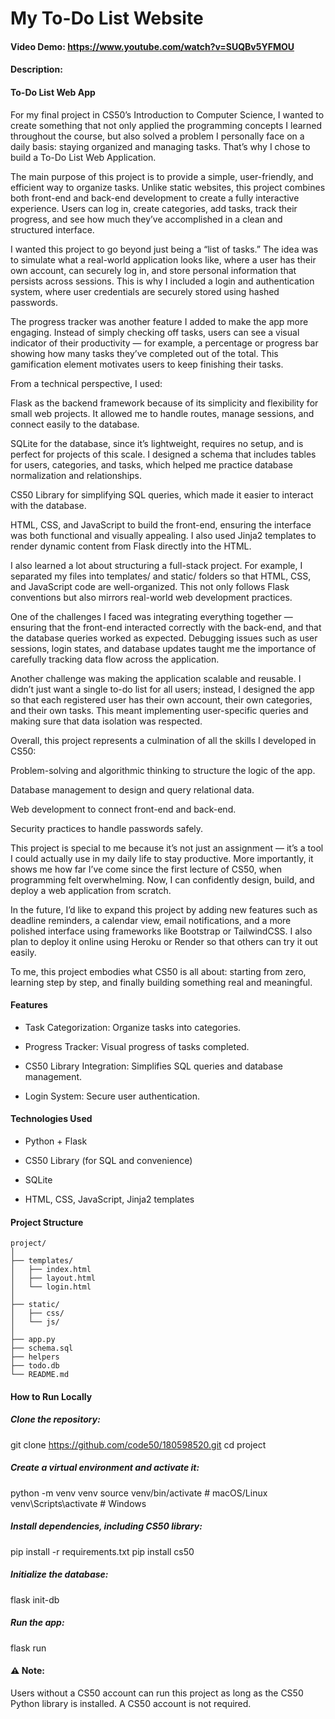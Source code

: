 # My To-Do List Website
#### Video Demo:  https://www.youtube.com/watch?v=SUQBv5YFMOU
#### Description:
#### To-Do List Web App

For my final project in CS50’s Introduction to Computer Science, I wanted to create something that not only applied the programming concepts I learned throughout the course, but also solved a problem I personally face on a daily basis: staying organized and managing tasks. That’s why I chose to build a To-Do List Web Application.

The main purpose of this project is to provide a simple, user-friendly, and efficient way to organize tasks. Unlike static websites, this project combines both front-end and back-end development to create a fully interactive experience. Users can log in, create categories, add tasks, track their progress, and see how much they’ve accomplished in a clean and structured interface.

I wanted this project to go beyond just being a “list of tasks.” The idea was to simulate what a real-world application looks like, where a user has their own account, can securely log in, and store personal information that persists across sessions. This is why I included a login and authentication system, where user credentials are securely stored using hashed passwords.

The progress tracker was another feature I added to make the app more engaging. Instead of simply checking off tasks, users can see a visual indicator of their productivity — for example, a percentage or progress bar showing how many tasks they’ve completed out of the total. This gamification element motivates users to keep finishing their tasks.

From a technical perspective, I used:

Flask as the backend framework because of its simplicity and flexibility for small web projects. It allowed me to handle routes, manage sessions, and connect easily to the database.

SQLite for the database, since it’s lightweight, requires no setup, and is perfect for projects of this scale. I designed a schema that includes tables for users, categories, and tasks, which helped me practice database normalization and relationships.

CS50 Library for simplifying SQL queries, which made it easier to interact with the database.

HTML, CSS, and JavaScript to build the front-end, ensuring the interface was both functional and visually appealing. I also used Jinja2 templates to render dynamic content from Flask directly into the HTML.

I also learned a lot about structuring a full-stack project. For example, I separated my files into templates/ and static/ folders so that HTML, CSS, and JavaScript code are well-organized. This not only follows Flask conventions but also mirrors real-world web development practices.

One of the challenges I faced was integrating everything together — ensuring that the front-end interacted correctly with the back-end, and that the database queries worked as expected. Debugging issues such as user sessions, login states, and database updates taught me the importance of carefully tracking data flow across the application.

Another challenge was making the application scalable and reusable. I didn’t just want a single to-do list for all users; instead, I designed the app so that each registered user has their own account, their own categories, and their own tasks. This meant implementing user-specific queries and making sure that data isolation was respected.

Overall, this project represents a culmination of all the skills I developed in CS50:

Problem-solving and algorithmic thinking to structure the logic of the app.

Database management to design and query relational data.

Web development to connect front-end and back-end.

Security practices to handle passwords safely.

This project is special to me because it’s not just an assignment — it’s a tool I could actually use in my daily life to stay productive. More importantly, it shows me how far I’ve come since the first lecture of CS50, when programming felt overwhelming. Now, I can confidently design, build, and deploy a web application from scratch.

In the future, I’d like to expand this project by adding new features such as deadline reminders, a calendar view, email notifications, and a more polished interface using frameworks like Bootstrap or TailwindCSS. I also plan to deploy it online using Heroku or Render so that others can try it out easily.

To me, this project embodies what CS50 is all about: starting from zero, learning step by step, and finally building something real and meaningful.

#### Features

- Task Categorization: Organize tasks into categories.

- Progress Tracker: Visual progress of tasks completed.

- CS50 Library Integration: Simplifies SQL queries and database management.

- Login System: Secure user authentication.

#### Technologies Used

- Python + Flask

- CS50 Library (for SQL and convenience)

- SQLite

- HTML, CSS, JavaScript, Jinja2 templates

#### Project Structure
```
project/
│
├── templates/
│   ├── index.html
│   ├── layout.html
│   └── login.html
│
├── static/
│   ├── css/
│   └── js/
│
├── app.py
├── schema.sql
├── helpers
├── todo.db
└── README.md
```

#### How to Run Locally

##### Clone the repository:

git clone https://github.com/code50/180598520.git
cd project

##### Create a virtual environment and activate it:

python -m venv venv
source venv/bin/activate  # macOS/Linux
venv\Scripts\activate     # Windows

##### Install dependencies, including CS50 library:

pip install -r requirements.txt
pip install cs50

##### Initialize the database:

flask init-db

##### Run the app:

flask run

#### ⚠️ Note:
 Users without a CS50 account can run this project as long as the CS50 Python library is installed. A CS50 account is not required.



